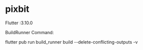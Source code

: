 # pixbit

Flutter :3.10.0

BuildRunner Command:

flutter pub run build_runner build --delete-conflicting-outputs -v

